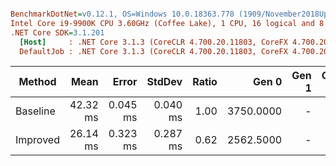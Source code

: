 ``` ini

BenchmarkDotNet=v0.12.1, OS=Windows 10.0.18363.778 (1909/November2018Update/19H2)
Intel Core i9-9900K CPU 3.60GHz (Coffee Lake), 1 CPU, 16 logical and 8 physical cores
.NET Core SDK=3.1.201
  [Host]     : .NET Core 3.1.3 (CoreCLR 4.700.20.11803, CoreFX 4.700.20.12001), X64 RyuJIT
  DefaultJob : .NET Core 3.1.3 (CoreCLR 4.700.20.11803, CoreFX 4.700.20.12001), X64 RyuJIT


```
|   Method |     Mean |    Error |   StdDev | Ratio |     Gen 0 | Gen 1 | Gen 2 | Allocated |
|--------- |---------:|---------:|---------:|------:|----------:|------:|------:|----------:|
| Baseline | 42.32 ms | 0.045 ms | 0.040 ms |  1.00 | 3750.0000 |     - |     - |  30.57 MB |
| Improved | 26.14 ms | 0.323 ms | 0.287 ms |  0.62 | 2562.5000 |     - |     - |   20.6 MB |
